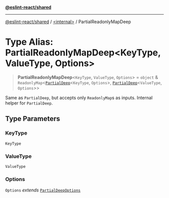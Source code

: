 [**@eslint-react/shared**](../../README.md)

***

[@eslint-react/shared](../../README.md) / [\<internal\>](../README.md) / PartialReadonlyMapDeep

# Type Alias: PartialReadonlyMapDeep\<KeyType, ValueType, Options\>

> **PartialReadonlyMapDeep**\<`KeyType`, `ValueType`, `Options`\> = `object` & `ReadonlyMap`\<[`PartialDeep`](PartialDeep.md)\<`KeyType`, `Options`\>, [`PartialDeep`](PartialDeep.md)\<`ValueType`, `Options`\>\>

Same as `PartialDeep`, but accepts only `ReadonlyMap`s as inputs. Internal helper for `PartialDeep`.

## Type Parameters

### KeyType

`KeyType`

### ValueType

`ValueType`

### Options

`Options` *extends* [`PartialDeepOptions`](PartialDeepOptions.md)
